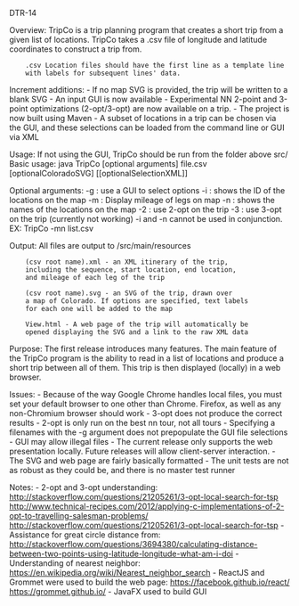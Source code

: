 DTR-14

Overview:
        TripCo is a trip planning program that creates a short trip 
        from a given list of locations. TripCo takes a .csv file of longitude 
        and latitude coordinates to construct a trip from. 

        .csv Location files should have the first line as a template line 
        with labels for subsequent lines' data. 

Increment additions:
        - If no map SVG is provided, the trip will be written to a blank SVG
        - An input GUI is now available
        - Experimental NN 2-point and 3-point optimizations (2-opt/3-opt) are now available on a trip.
        - The project is now built using Maven
        - A subset of locations in a trip can be chosen via the GUI, and these selections can be loaded from the command line or GUI via XML

Usage:
        If not using the GUI, TripCo should be run from the folder above src/
        Basic usage:
        java TripCo [optional arguments] file.csv [optionalColoradoSVG] [[optionalSelectionXML]] 

Optional arguments:
            -g : use a GUI to select options
            -i : shows the ID of the locations on the map
            -m : Display mileage of legs on map
            -n : shows the names of the locations on the map
            -2 : use 2-opt on the trip
            -3 : use 3-opt on the trip (currently not working)
        -i and -n cannot be used in conjunction. 
        EX: TripCo -mn list.csv

Output:
        All files are output to /src/main/resources 

        (csv root name).xml - an XML itinerary of the trip, 
        including the sequence, start location, end location, 
        and mileage of each leg of the trip
        
        (csv root name).svg - an SVG of the trip, drawn over 
        a map of Colorado. If options are specified, text labels
        for each one will be added to the map

        View.html - A web page of the trip will automatically be 
        opened displaying the SVG and a link to the raw XML data

Purpose:
        The first release introduces many features. The main feature
        of the TripCo program is the ability to read in a list of 
        locations and produce a short trip between all of them. 
        This trip is then displayed (locally) in a web browser. 
        
Issues:
        - Because of the way Google Chrome handles local files, you must set your default browser to one other than Chrome. Firefox, as well as any non-Chromium browser should work
        - 3-opt does not produce the correct results
        - 2-opt is only run on the best nn tour, not all tours
        - Specifying a filenames with the -g argument does not prepopulate the GUI file selections
        - GUI may allow illegal files
        - The current release only supports the web presentation locally. Future releases will allow client-server interaction.
        - The SVG and web page are fairly basically formatted
        - The unit tests are not as robust as they could be, and there is no master test runner

Notes:
        - 2-opt and 3-opt understanding:
            http://stackoverflow.com/questions/21205261/3-opt-local-search-for-tsp
            http://www.technical-recipes.com/2012/applying-c-implementations-of-2-opt-to-travelling-salesman-problems/
            http://stackoverflow.com/questions/21205261/3-opt-local-search-for-tsp
        - Assistance for great circle distance from:
            http://stackoverflow.com/questions/3694380/calculating-distance-between-two-points-using-latitude-longitude-what-am-i-doi
        - Understanding of nearest neighbor:
            https://en.wikipedia.org/wiki/Nearest_neighbor_search
        - ReactJS and Grommet were used to build the web page:
            https://facebook.github.io/react/
            https://grommet.github.io/
        - JavaFX used to build GUI